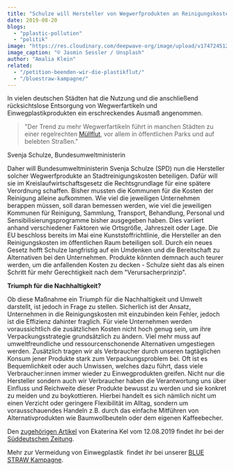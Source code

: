 ```yaml
---
title: "Schulze will Hersteller von Wegwerfprodukten an Reinigungskosten beteiligen"
date: 2019-08-20
blogs: 
  - "pplastic-pollution"
  - "politik"
image: "https://res.cloudinary.com/deepwave-org/image/upload/v1747245127/deepwave.org/jasmin-sessler-5Wfttm2CjeI-unsplash-scaled.jpg"
image_caption: "© Jasmin Sessler / Unsplash"
author: "Amalia Klein"
related: 
  - "/petition-beenden-wir-die-plastikflut/"
  - "/bluestraw-kampagne/"
---
```


In vielen deutschen Städten hat die Nutzung und die anschließend rücksichtslose Entsorgung von Wegwerfartikeln und Einwegplastikprodukten ein erschreckendes Ausmaß angenommen.

> "Der Trend zu mehr Wegwerfartikeln führt in manchen Städten zu einer regelrechten [Müllflut](https://www.deepwave.org/petition-beenden-wir-die-plastikflut/), vor allem in öffentlichen Parks und auf belebten Straßen."

Svenja Schulze, Bundesumweltministerin

Daher will Bundesumweltministerin Svenja Schulze (SPD) nun die Hersteller solcher Wegwerfprodukte an Stadtreinigungskosten beteiligen. Dafür will sie im Kreislaufwirtschaftsgesetz die Rechtsgrundlage für eine spätere Verordnung schaffen. Bisher mussten die Kommunen für die Kosten der Reinigung alleine aufkommen. Wie viel die jeweiligen Unternehmen berappen müssen, soll daran bemessen werden, wie viel die jeweiligen Kommunen für Reinigung, Sammlung, Transport, Behandlung, Personal und Sensibilisierungsprogramme bisher ausgegeben haben. Dies variiert anhand verschiedener Faktoren wie Ortsgröße, Jahreszeit oder Lage. Die EU beschloss bereits im Mai eine Kunststoffrichtlinie, die Hersteller an den Reinigungskosten im öffentlichen Raum beteiligen soll. Durch ein neues Gesetz hofft Schulze langfristig auf ein Umdenken und die Bereitschaft zu Alternativen bei den Unternehmen. Produkte könnten demnach auch teurer werden, um die anfallenden Kosten zu decken - Schulze sieht das als einen Schritt für mehr Gerechtigkeit nach dem "Verursacherprinzip".

**Triumph für die Nachhaltigkeit?**

Ob diese Maßnahme ein Triumph für die Nachhaltigkeit und Umwelt darstellt, ist jedoch in Frage zu stellen. Sicherlich ist der Ansatz, Unternehmen in die Reinigungskosten mit einzubinden kein Fehler, jedoch ist die Effizienz dahinter fraglich. Für viele Unternehmen werden voraussichtlich die zusätzlichen Kosten nicht hoch genug sein, um ihre Verpackungsstrategie grundsätzlich zu ändern. Viel mehr muss auf umweltfreundliche und ressourcenschonende Alternativen umgestiegen werden. Zusätzlich tragen wir als Verbraucher durch unseren tagtäglichen Konsum jener Produkte stark zum Verpackungsproblem bei. Oft ist es Bequemlichkeit oder auch Unwissen, welches dazu führt, dass viele Verbraucher:innen immer wieder zu Einwegprodukten greifen. Nicht nur die Hersteller sondern auch wir Verbraucher haben die Verantwortung uns über Einfluss und Reichweite dieser Produkte bewusst zu werden und sie konkret zu meiden und zu boykottieren. Hierbei handelt es sich nämlich nicht um einen Verzicht oder geringere Flexibilität im Alltag, sondern um vorausschauendes Handeln z.B. durch das einfache Mitführen von Alternativprodukten wie Baumwollbeuteln oder dem eigenen Kaffeebecher.

Den [zugehörigen Artikel](https://www.sueddeutsche.de/wirtschaft/schulze-einwegbecher-stadtreinigung-hersteller-1.4561209) von Ekaterina Kel vom 12.08.2019 findet ihr bei der [Süddeutschen Zeitung](https://www.sueddeutsche.de).

Mehr zur Vermeidung von Einwegplastik  findet ihr bei unserer [BLUE STRAW Kampagne](https://www.deepwave.org/bluestraw-kampagne/).
